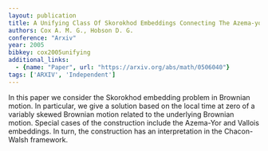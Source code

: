 ```yaml
---
layout: publication
title: A Unifying Class Of Skorokhod Embeddings Connecting The Azema-yor And Vallois Embeddings
authors: Cox A. M. G., Hobson D. G.
conference: "Arxiv"
year: 2005
bibkey: cox2005unifying
additional_links:
  - {name: "Paper", url: "https://arxiv.org/abs/math/0506040"}
tags: ['ARXIV', 'Independent']
---
```

In this paper we consider the Skorokhod embedding problem in Brownian motion. In particular, we give a solution based on the local time at zero of a variably skewed Brownian motion related to the underlying Brownian motion. Special cases of the construction include the Azema-Yor and Vallois embeddings. In turn, the construction has an interpretation in the Chacon-Walsh framework.
